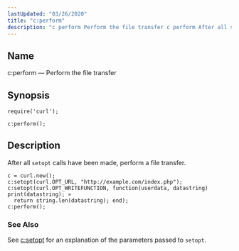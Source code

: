 ```yaml
---
lastUpdated: "03/26/2020"
title: "c:perform"
description: "c perform Perform the file transfer c perform After all setopt calls have been made perform a file transfer Example 70 15 c perform example See c setopt for an explanation of the parameters passed to setopt..."
---
```


<a name="lua.ref.curl.c_perform"></a> 
## Name

c:perform — Perform the file transfer

<a name="idp15388672"></a> 
## Synopsis

`require('curl');`

`c:perform();`

<a name="idp15391632"></a> 
## Description

After all `setopt` calls have been made, perform a file transfer.

<a name="lua.ref.curl.c_perform.example"></a> 


```
c = curl.new();
c:setopt(curl.OPT_URL, "http://example.com/index.php");
c:setopt(curl.OPT_WRITEFUNCTION, function(userdata, datastring) print(datastring); »
  return string.len(datastring); end);
c:perform();
```

<a name="idp15396016"></a> 
### See Also

See [c:setopt](/momentum/4/lua/ref-curl-c-setopt) for an explanation of the parameters passed to `setopt`.